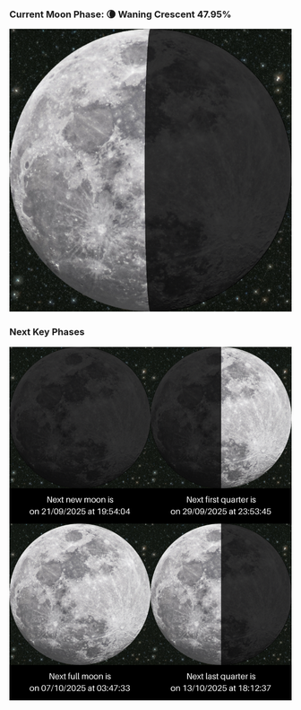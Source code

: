 ### Current Moon Phase: 🌘 Waning Crescent 47.95%
![Moon Phase](moonphase.png)
### Next Key Phases
![Gallery](gallery.png)